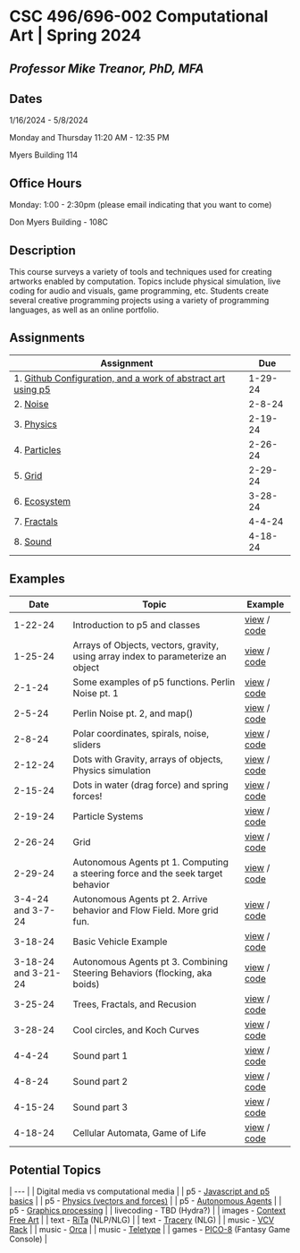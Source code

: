 # CSC 496/696-002 Computational Art | Spring 2024
## *Professor Mike Treanor, PhD, MFA*

## Dates
1/16/2024 - 5/8/2024

Monday and Thursday 11:20 AM - 12:35 PM

Myers Building 114

## Office Hours

Monday: 1:00 - 2:30pm (please email indicating that you want to come)

Don Myers Building - 108C

## Description
This course surveys a variety of tools and techniques used for creating artworks enabled by computation. Topics include physical simulation, live coding for audio and visuals, game programming, etc. Students create several creative programming projects using a variety of programming languages, as well as an online portfolio.

<!-- ![The test image](images/test.png) -->

<!-- <img src="./images/test.png" width="100"> -->

## Assignments

| Assignment | Due |
| --- | --- |
| 1. [Github Configuration, and a work of abstract art using p5](./assignments/p5-setup-abstract.html) | 1-29-24 |
| 2. [Noise](./assignments/noise.html) | 2-8-24 |
| 3. [Physics](./assignments/physics.html) | 2-19-24 |
| 4. [Particles](./assignments/particles.html) | 2-26-24 |
| 5. [Grid](./assignments/grid.html) | 2-29-24 |
| 6. [Ecosystem](./assignments/ecosystem.html) | 3-28-24 |
| 7. [Fractals](./assignments/fractals.html) | 4-4-24 |
| 8. [Sound](./assignments/sound.html) | 4-18-24 |

## Examples

| Date | Topic | Example |
| --- | --- | --- |
| 1-22-24 | Introduction to p5 and classes | [view](./examples/1-22-24) / [code](https://github.com/mtreanor/computational-art-spring2024/blob/main/examples/1-22-24/sketch.js) |
| 1-25-24 | Arrays of Objects, vectors, gravity, using array index to parameterize an object | [view](./examples/1-25-24) / [code](https://github.com/mtreanor/computational-art-spring2024/blob/main/examples/1-25-24/sketch.js) |
| 2-1-24 | Some examples of p5 functions. Perlin Noise pt. 1 | [view](./examples/2-1-24) / [code](https://github.com/mtreanor/computational-art-spring2024/blob/main/examples/2-1-24/sketch.js) |
| 2-5-24 | Perlin Noise pt. 2, and map() | [view](./examples/2-5-24) / [code](https://github.com/mtreanor/computational-art-spring2024/blob/main/examples/2-5-24/sketch.js) |
| 2-8-24 | Polar coordinates, spirals, noise, sliders | [view](./examples/2-8-24) / [code](https://github.com/mtreanor/computational-art-spring2024/blob/main/examples/2-8-24/sketch.js) |
| 2-12-24 | Dots with Gravity, arrays of objects, Physics simulation | [view](./examples/2-12-24) / [code](https://github.com/mtreanor/computational-art-spring2024/blob/main/examples/2-12-24/) |
| 2-15-24 | Dots in water (drag force) and spring forces! | [view](./examples/2-15-24) / [code](https://github.com/mtreanor/computational-art-spring2024/blob/main/examples/2-15-24/) |
| 2-19-24 | Particle Systems | [view](./examples/2-19-24) / [code](https://github.com/mtreanor/computational-art-spring2024/blob/main/examples/2-19-24/) |
| 2-26-24 | Grid | [view](./examples/2-26-24) / [code](https://github.com/mtreanor/computational-art-spring2024/blob/main/examples/2-26-24/) |
| 2-29-24 | Autonomous Agents pt 1. Computing a steering force and the seek target behavior | [view](./examples/2-29-24) / [code](https://github.com/mtreanor/computational-art-spring2024/blob/main/examples/2-29-24/) |
| 3-4-24 and 3-7-24 | Autonomous Agents pt 2. Arrive behavior and Flow Field. More grid fun. | [view](./examples/3-4-24) / [code](https://github.com/mtreanor/computational-art-spring2024/blob/main/examples/3-4-24/) |
| 3-18-24 | Basic Vehicle Example | [view](./examples/3-18-24_basic-vehicle-example) / [code](https://github.com/mtreanor/computational-art-spring2024/blob/main/examples/3-18-24_basic-vehicle-example/) |
| 3-18-24 and 3-21-24 | Autonomous Agents pt 3. Combining Steering Behaviors (flocking, aka boids) | [view](./examples/3-18-24) / [code](https://github.com/mtreanor/computational-art-spring2024/blob/main/examples/3-18-24) |
| 3-25-24 | Trees, Fractals, and Recusion | [view](./examples/3-25-24) / [code](https://github.com/mtreanor/computational-art-spring2024/blob/main/examples/3-25-24) |
| 3-28-24 | Cool circles, and Koch Curves | [view](./examples/3-28-24) / [code](https://github.com/mtreanor/computational-art-spring2024/blob/main/examples/3-28-24) |
| 4-4-24 | Sound part 1 | [view](https://mtreanor.com/computational-art-spring2024/examples/4-4-24/) / [code](https://github.com/mtreanor/computational-art-spring2024/blob/main/examples/4-4-24) |
| 4-8-24 | Sound part 2 | [view](https://mtreanor.com/computational-art-spring2024/examples/4-8-24/) / [code](https://github.com/mtreanor/computational-art-spring2024/blob/main/examples/4-8-24) |
| 4-15-24 | Sound part 3 | [view](https://mtreanor.com/computational-art-spring2024/examples/4-15-24/) / [code](https://github.com/mtreanor/computational-art-spring2024/blob/main/examples/4-15-24) |
| 4-18-24 | Cellular Automata, Game of Life | [view](https://mtreanor.com/computational-art-spring2024/examples/4-18-24/) / [code](https://github.com/mtreanor/computational-art-spring2024/blob/main/examples/4-18-24) |

## Potential Topics

| --- |
| Digital media vs computational media |
| p5 - [Javascript and p5 basics](https://p5js.org/get-started/) |
| p5 - [Physics (vectors and forces)](https://natureofcode.com/) |
| p5 - [Autonomous Agents](https://natureofcode.com/) |
| p5 - [Graphics processing](https://natureofcode.com/) |
| livecoding - TBD (Hydra?) |
| images - [Context Free Art](https://www.contextfreeart.org/) |
| text - [RiTa](https://rednoise.org/rita/) (NLP/NLG) |
| text - [Tracery](https://github.com/galaxykate/tracery) (NLG) |
| music - [VCV Rack](https://vcvrack.com/Rack) |
| music - [Orca](https://100r.co/site/orca.html) |
| music - [Teletype](https://library.vcvrack.com/monome/teletype) |
| games - [PICO-8](https://www.lexaloffle.com/pico-8.php) (Fantasy Game Console) |